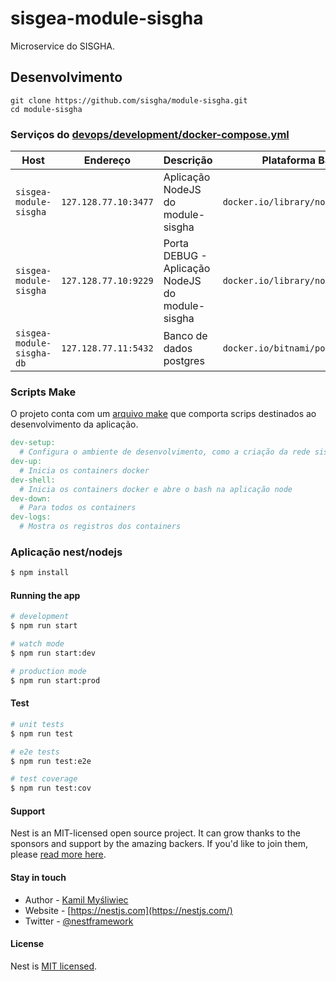 # sisgea-module-sisgha

Microservice do SISGHA.

## Desenvolvimento

```
git clone https://github.com/sisgha/module-sisgha.git
cd module-sisgha
```

### Serviços do [devops/development/docker-compose.yml](./devops/development/docker-compose.yml)

| Host                            | Endereço             | Descrição                               | Plataforma Base                   |
| ------------------------------- | -------------------- | --------------------------------------- | --------------------------------- |
| `sisgea-module-sisgha`    | `127.128.77.10:3477` | Aplicação NodeJS do module-sisgha | `docker.io/library/node:18`       |
| `sisgea-module-sisgha`    | `127.128.77.10:9229` | Porta DEBUG - Aplicação NodeJS do module-sisgha | `docker.io/library/node:18`       |
| `sisgea-module-sisgha-db` | `127.128.77.11:5432` | Banco de dados postgres                 | `docker.io/bitnami/postgresql:15` |

### Scripts Make

O projeto conta com um [arquivo make](./Makefile) que comporta scrips destinados ao desenvolvimento da aplicação.

```Makefile
dev-setup:
  # Configura o ambiente de desenvolvimento, como a criação da rede sisgea-net e os arquivos .env
dev-up:
  # Inicia os containers docker
dev-shell:
  # Inicia os containers docker e abre o bash na aplicação node
dev-down:
  # Para todos os containers
dev-logs:
  # Mostra os registros dos containers
```

### Aplicação nest/nodejs

```bash
$ npm install
```

#### Running the app

```bash
# development
$ npm run start

# watch mode
$ npm run start:dev

# production mode
$ npm run start:prod
```

#### Test

```bash
# unit tests
$ npm run test

# e2e tests
$ npm run test:e2e

# test coverage
$ npm run test:cov
```

#### Support

Nest is an MIT-licensed open source project. It can grow thanks to the sponsors and support by the amazing backers. If you'd like to join them, please [read more here](https://docs.nestjs.com/support).

#### Stay in touch

- Author - [Kamil Myśliwiec](https://kamilmysliwiec.com)
- Website - [https://nestjs.com](https://nestjs.com/)
- Twitter - [@nestframework](https://twitter.com/nestframework)

#### License

Nest is [MIT licensed](LICENSE).
